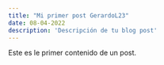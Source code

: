 ```yaml
---
title: "Mi primer post GerardoL23"
date: 08-04-2022
description: 'Descripción de tu blog post'
---
```



Este es le primer contenido de un post.
